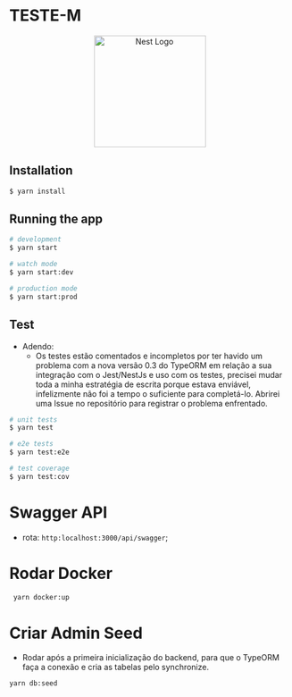 # TESTE-M


<p align="center">
  <a href="http://nestjs.com/" target="blank"><img src="https://nestjs.com/img/logo-small.svg" width="200" alt="Nest Logo" /></a>
</p>


## Installation

```bash
$ yarn install
```

## Running the app

```bash
# development
$ yarn start

# watch mode
$ yarn start:dev

# production mode
$ yarn start:prod
```

## Test

- Adendo:
  - Os testes estão comentados e incompletos por ter havido um problema com a nova versão 0.3 do TypeORM em relação a sua integração com o Jest/NestJs e uso com os testes, precisei mudar toda a minha estratégia de escrita porque estava enviável, infelizmente não foi a tempo o suficiente para completá-lo. Abrirei uma Issue no repositório para registrar o problema enfrentado.

```bash
# unit tests
$ yarn test

# e2e tests
$ yarn test:e2e

# test coverage
$ yarn test:cov
```
# Swagger API

- rota: `http:localhost:3000/api/swagger`;

# Rodar Docker

```bash
 yarn docker:up
```
# Criar Admin Seed

- Rodar após a primeira inicialização do backend, para que o TypeORM faça a conexão e cria as tabelas pelo synchronize.

```bash
yarn db:seed
```